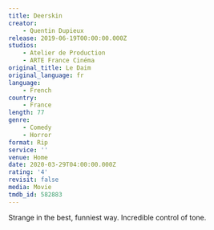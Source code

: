 ```yaml
---
title: Deerskin
creator:
    - Quentin Dupieux
release: 2019-06-19T00:00:00.000Z
studios:
    - Atelier de Production
    - ARTE France Cinéma
original_title: Le Daim
original_language: fr
language:
    - French
country:
    - France
length: 77
genre:
    - Comedy
    - Horror
format: Rip
service: ''
venue: Home
date: 2020-03-29T04:00:00.000Z
rating: '4'
revisit: false
media: Movie
tmdb_id: 582883
---
```


Strange in the best, funniest way. Incredible control of tone.

